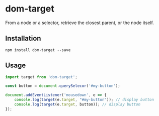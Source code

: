 # dom-target

From a node or a selector, retrieve the closest parent, or the node itself.

## Installation

```
npm install dom-target --save
```


## Usage

```javascript
import target from 'dom-target';

const button = document.querySelecor('#my-button');

document.addEventListener('mousedown', e => {
	console.log(target(e.target, "#my-button")); // display button
	console.log(target(e.target, button)); // display button
});
```
